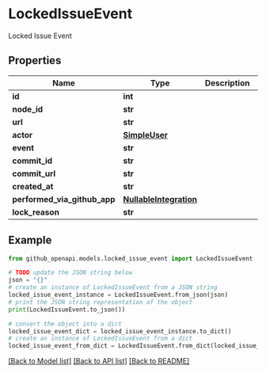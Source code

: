 # LockedIssueEvent

Locked Issue Event

## Properties

Name | Type | Description | Notes
------------ | ------------- | ------------- | -------------
**id** | **int** |  | 
**node_id** | **str** |  | 
**url** | **str** |  | 
**actor** | [**SimpleUser**](SimpleUser.md) |  | 
**event** | **str** |  | 
**commit_id** | **str** |  | 
**commit_url** | **str** |  | 
**created_at** | **str** |  | 
**performed_via_github_app** | [**NullableIntegration**](NullableIntegration.md) |  | 
**lock_reason** | **str** |  | 

## Example

```python
from github_openapi.models.locked_issue_event import LockedIssueEvent

# TODO update the JSON string below
json = "{}"
# create an instance of LockedIssueEvent from a JSON string
locked_issue_event_instance = LockedIssueEvent.from_json(json)
# print the JSON string representation of the object
print(LockedIssueEvent.to_json())

# convert the object into a dict
locked_issue_event_dict = locked_issue_event_instance.to_dict()
# create an instance of LockedIssueEvent from a dict
locked_issue_event_from_dict = LockedIssueEvent.from_dict(locked_issue_event_dict)
```
[[Back to Model list]](../README.md#documentation-for-models) [[Back to API list]](../README.md#documentation-for-api-endpoints) [[Back to README]](../README.md)


